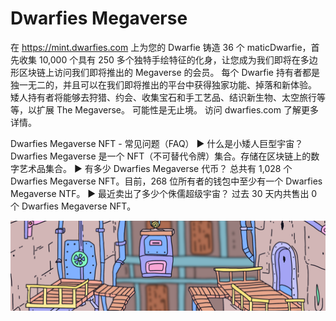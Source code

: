 # Dwarfies Megaverse

在 https://mint.dwarfies.com 上为您的 Dwarfie 铸造 36 个 maticDwarfie，首先收集 10,000 个具有 250 多个独特手绘特征的化身，让您成为我们即将在多边形区块链上访问我们即将推出的 Megaverse 的会员。 每个 Dwarfie 持有者都是独一无二的，并且可以在我们即将推出的平台中获得独家功能、掉落和新体验。 矮人持有者将能够去狩猎、约会、收集宝石和手工艺品、结识新生物、太空旅行等等，以扩展 The Megaverse。 可能性是无止境。 访问 dwarfies.com 了解更多详情。

Dwarfies Megaverse NFT - 常见问题（FAQ）
▶ 什么是小矮人巨型宇宙？
Dwarfies Megaverse 是一个 NFT（不可替代令牌）集合。存储在区块链上的数字艺术品集合。
▶ 有多少 Dwarfies Megaverse 代币？
总共有 1,028 个 Dwarfies Megaverse NFT。目前，268 位所有者的钱包中至少有一个 Dwarfies Megaverse NTF。
▶ 最近卖出了多少个侏儒超级宇宙？
过去 30 天内共售出 0 个 Dwarfies Megaverse NFT。

![NFT](unnamed.png)


